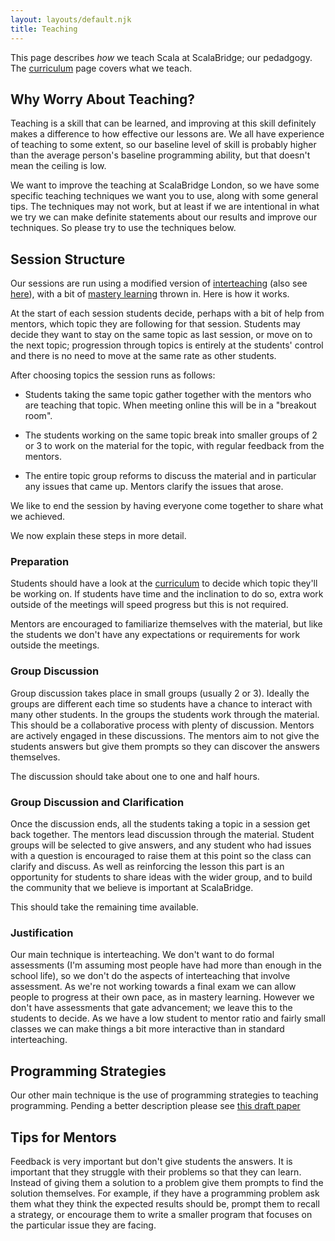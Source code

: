 ```yaml
---
layout: layouts/default.njk
title: Teaching
---
```


This page describes *how* we teach Scala at ScalaBridge; our pedadgogy. The [curriculum](/curriculum) page covers what we teach.


## Why Worry About Teaching?

Teaching is a skill that can be learned, and improving at this skill definitely makes a difference to how effective our lessons are. We all have experience of teaching to some extent, so our baseline level of skill is probably higher than the average person's baseline programming ability, but that doesn't mean the ceiling is low.

We want to improve the teaching at ScalaBridge London, so we have some specific teaching techniques we want you to use, along with some general tips. The techniques may not work, but at least if we are intentional in what we try we can make definite statements about our results and improve our techniques. So please try to use the techniques below.


## Session Structure

Our sessions are run using a modified version of [interteaching][interteaching] (also see [here][interteaching-paper]), with a bit of [mastery learning][mastery-learning] thrown in. Here is how it works.

At the start of each session students decide, perhaps with a bit of help from mentors, which topic they are following for that session. Students may decide they want to stay on the same topic as last session, or move on to the next topic; progression through topics is entirely at the students' control and there is no need to move at the same rate as other students.

After choosing topics the session runs as follows:

* Students taking the same topic gather together with the mentors who are teaching that topic. When meeting online this will be in a "breakout room".

* The students working on the same topic break into smaller groups of 2 or 3 to work on the material for the topic, with regular feedback from the mentors.

* The entire topic group reforms to discuss the material and in particular any issues that came up. Mentors clarify the issues that arose.

We like to end the session by having everyone come together to share what we achieved.

We now explain these steps in more detail.


### Preparation

Students should have a look at the [curriculum](/curriculum) to decide which topic they'll be working on. If students have time and the inclination to do so, extra work outside of the meetings will speed progress but this is not required.

Mentors are encouraged to familiarize themselves with the material, but like the students we don't have any expectations or requirements for work outside the meetings.


### Group Discussion

Group discussion takes place in small groups (usually 2 or 3). Ideally the groups are different each time so students have a chance to interact with many other students. In the groups the students work through the material. This should be a collaborative process with plenty of discussion. Mentors are actively engaged in these discussions. The mentors aim to not give the students answers but give them prompts so they can discover the answers themselves.

The discussion should take about one to one and half hours.


### Group Discussion and Clarification 

Once the discussion ends, all the students taking a topic in a session get back together. The mentors lead discussion through the material. Student groups will be selected to give answers, and any student who had issues with a question is encouraged to raise them at this point so the class can clarify and discuss. As well as reinforcing the lesson this part is an opportunity for students to share ideas with the wider group, and to build the community that we believe is important at ScalaBridge.

This should take the remaining time available.


### Justification

Our main technique is interteaching. We don't want to do formal assessments (I'm assuming most people have had more than enough in the school life), so we don't do the aspects of interteaching that involve assessment. As we're not working towards a final exam we can allow people to progress at their own pace, as in mastery learning. However we don't have assessments that gate advancement; we leave this to the students to decide. As we have a low student to mentor ratio and fairly small classes we can make things a bit more interactive than in standard interteaching.


## Programming Strategies

Our other main technique is the use of programming strategies to teaching programming. Pending a better description please see [this draft paper][denotational-strategies]


## Tips for Mentors

Feedback is very important but don't give students the answers. It is important that they struggle with their problems so that they can learn. Instead of giving them a solution to a problem give them prompts to find the solution themselves. For example, if they have a programming problem ask them what they think the expected results should be, prompt them to recall a strategy, or encourage them to write a smaller program that focuses on the particular issue they are facing.

[interteaching]: https://www.psychologicalscience.org/observer/interteaching-ten-tips-for-effective-implementation 
[interteaching-paper]: https://files.eric.ed.gov/fulltext/EJ1043034.pdf
[mastery-learning]: https://en.wikipedia.org/wiki/Mastery_learning
[denotational-strategies]: /data/denotational-strategies.pdf
